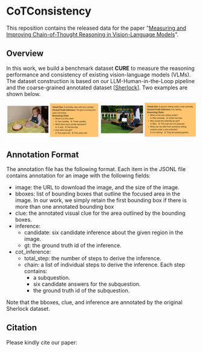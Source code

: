 # CoTConsistency

This reposition contains the released data for the paper "[Measuring and Improving Chain-of-Thought Reasoning in Vision-Language Models]()".


## Overview
In this work, we build a benchmark dataset **CURE** to measure the reasoning performance and consistency of existing vision-language models (VLMs). The dataset construction is based on our LLM-Human-in-the-Loop pipeline and the coarse-grained annotated dataset [[Sherlock](https://github.com/allenai/sherlock)]. Two examples are shown below.

![Examples included in CURE](./docs/Examples.png)


## Annotation Format
The annotation file has the following format. Each item in the JSONL file contains annotation for an image with the following fields:

- image: the URL to download the image, and the size of the image.
- bboxes: list of bounding boxes that outline the focused area in the image. In our work, we simply retain the first bounding box if there is more than one annotated bounding box
- clue: the annotated visual clue for the area outlined by the bounding boxes.
- inference:
  - candidate: six candidate inference about the given region in the image.
  - gt: the ground truth id of the inference.
- cot_inference:
  - total_step: the number of steps to derive the inference.
  - chain: a list of individual steps to derive the inference. Each step contains:
    - a subquestion.
    - six candidate answers for the subquestion.
    - the ground truth id of the subquestion.
  
Note that the bboxes, clue, and inference are annotated by the original Sherlock dataset.
## Citation
Please kindly cite our paper:

```
```
